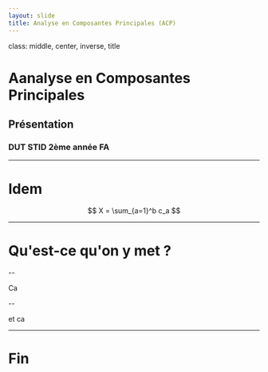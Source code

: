 ```yaml
---
layout: slide
title: Analyse en Composantes Principales (ACP)
---
```


class: middle, center, inverse, title

# Aanalyse en Composantes Principales

## Présentation

### DUT STID 2ème année FA

---

# Idem

$$ X = \sum_{a=1}^b c_a $$

---

# Qu'est-ce qu'on y met ?

--

Ca

--

et ca

---

# Fin